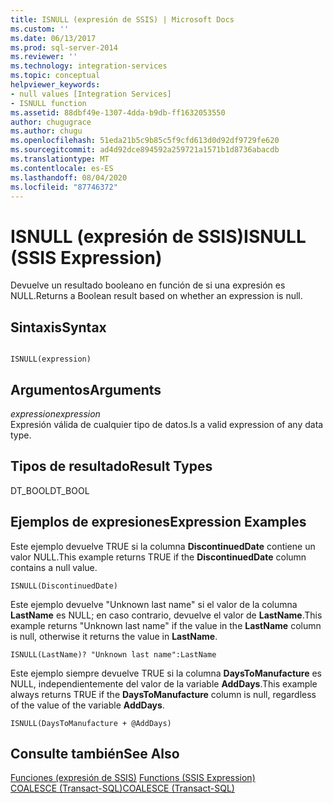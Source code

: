 ```yaml
---
title: ISNULL (expresión de SSIS) | Microsoft Docs
ms.custom: ''
ms.date: 06/13/2017
ms.prod: sql-server-2014
ms.reviewer: ''
ms.technology: integration-services
ms.topic: conceptual
helpviewer_keywords:
- null values [Integration Services]
- ISNULL function
ms.assetid: 88dbf49e-1307-4dda-b9db-ff1632053550
author: chugugrace
ms.author: chugu
ms.openlocfilehash: 51eda21b5c9b85c5f9cfd613d0d92df9729fe620
ms.sourcegitcommit: ad4d92dce894592a259721a1571b1d8736abacdb
ms.translationtype: MT
ms.contentlocale: es-ES
ms.lasthandoff: 08/04/2020
ms.locfileid: "87746372"
---
```

# <a name="isnull-ssis-expression"></a><span data-ttu-id="15074-102">ISNULL (expresión de SSIS)</span><span class="sxs-lookup"><span data-stu-id="15074-102">ISNULL (SSIS Expression)</span></span>
  <span data-ttu-id="15074-103">Devuelve un resultado booleano en función de si una expresión es NULL.</span><span class="sxs-lookup"><span data-stu-id="15074-103">Returns a Boolean result based on whether an expression is null.</span></span>  
  
## <a name="syntax"></a><span data-ttu-id="15074-104">Sintaxis</span><span class="sxs-lookup"><span data-stu-id="15074-104">Syntax</span></span>  
  
```  
  
ISNULL(expression)  
```  
  
## <a name="arguments"></a><span data-ttu-id="15074-105">Argumentos</span><span class="sxs-lookup"><span data-stu-id="15074-105">Arguments</span></span>  
 <span data-ttu-id="15074-106">*expression*</span><span class="sxs-lookup"><span data-stu-id="15074-106">*expression*</span></span>  
 <span data-ttu-id="15074-107">Expresión válida de cualquier tipo de datos.</span><span class="sxs-lookup"><span data-stu-id="15074-107">Is a valid expression of any data type.</span></span>  
  
## <a name="result-types"></a><span data-ttu-id="15074-108">Tipos de resultado</span><span class="sxs-lookup"><span data-stu-id="15074-108">Result Types</span></span>  
 <span data-ttu-id="15074-109">DT_BOOL</span><span class="sxs-lookup"><span data-stu-id="15074-109">DT_BOOL</span></span>  
  
## <a name="expression-examples"></a><span data-ttu-id="15074-110">Ejemplos de expresiones</span><span class="sxs-lookup"><span data-stu-id="15074-110">Expression Examples</span></span>  
 <span data-ttu-id="15074-111">Este ejemplo devuelve TRUE si la columna **DiscontinuedDate** contiene un valor NULL.</span><span class="sxs-lookup"><span data-stu-id="15074-111">This example returns TRUE if the **DiscontinuedDate** column contains a null value.</span></span>  
  
```  
ISNULL(DiscontinuedDate)  
```  
  
 <span data-ttu-id="15074-112">Este ejemplo devuelve "Unknown last name" si el valor de la columna **LastName** es NULL; en caso contrario, devuelve el valor de **LastName**.</span><span class="sxs-lookup"><span data-stu-id="15074-112">This example returns "Unknown last name" if the value in the **LastName** column is null, otherwise it returns the value in **LastName**.</span></span>  
  
```  
ISNULL(LastName)? "Unknown last name":LastName  
```  
  
 <span data-ttu-id="15074-113">Este ejemplo siempre devuelve TRUE si la columna **DaysToManufacture** es NULL, independientemente del valor de la variable **AddDays**.</span><span class="sxs-lookup"><span data-stu-id="15074-113">This example always returns TRUE if the **DaysToManufacture** column is null, regardless of the value of the variable **AddDays**.</span></span>  
  
```  
ISNULL(DaysToManufacture + @AddDays)  
```  
  
## <a name="see-also"></a><span data-ttu-id="15074-114">Consulte también</span><span class="sxs-lookup"><span data-stu-id="15074-114">See Also</span></span>  
 <span data-ttu-id="15074-115">[Funciones &#40;expresión de SSIS&#41;](functions-ssis-expression.md) </span><span class="sxs-lookup"><span data-stu-id="15074-115">[Functions &#40;SSIS Expression&#41;](functions-ssis-expression.md) </span></span>  
 [<span data-ttu-id="15074-116">COALESCE &#40;Transact-SQL&#41;</span><span class="sxs-lookup"><span data-stu-id="15074-116">COALESCE &#40;Transact-SQL&#41;</span></span>](/sql/t-sql/language-elements/coalesce-transact-sql)  
  
  
